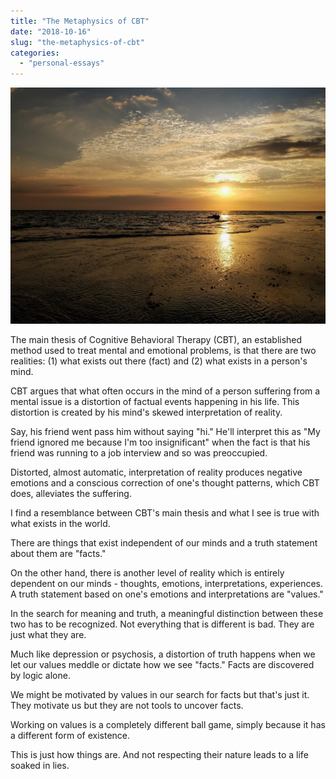```yaml
---
title: "The Metaphysics of CBT"
date: "2018-10-16"
slug: "the-metaphysics-of-cbt"
categories:
  - "personal-essays"
---
```


![Sunset on a beach at Ilocos](images/sunset_beach_ilocos.jpg)

The main thesis of Cognitive Behavioral Therapy (CBT), an established method used to treat mental and emotional problems, is that there are two realities: (1) what exists out there (fact) and (2) what exists in a person's mind.

CBT argues that what often occurs in the mind of a person suffering from a mental issue is a distortion of factual events happening in his life. This distortion is created by his mind's skewed interpretation of reality.

Say, his friend went pass him without saying "hi." He'll interpret this as "My friend ignored me because I'm too insignificant" when the fact is that his friend was running to a job interview and so was preoccupied.

Distorted, almost automatic, interpretation of reality produces negative emotions and a conscious correction of one's thought patterns, which CBT does, alleviates the suffering.

I find a resemblance between CBT's main thesis and what I see is true with what exists in the world.

There are things that exist independent of our minds and a truth statement about them are "facts."

On the other hand, there is another level of reality which is entirely dependent on our minds - thoughts, emotions, interpretations, experiences. A truth statement based on one's emotions and interpretations are "values."

In the search for meaning and truth, a meaningful distinction between these two has to be recognized. Not everything that is different is bad. They are just what they are.

Much like depression or psychosis, a distortion of truth happens when we let our values meddle or dictate how we see "facts." Facts are discovered by logic alone.

We might be motivated by values in our search for facts but that's just it. They motivate us but they are not tools to uncover facts.

Working on values is a completely different ball game, simply because it has a different form of existence.

This is just how things are. And not respecting their nature leads to a life soaked in lies.
